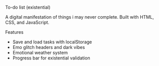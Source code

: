 To-do list (existential)

A digital manifestation of things i may never complete.
Built with HTML, CSS, and JavaScript.  

Features
- Save and load tasks with localStorage
- Emo glitch headers and dark vibes
- Emotional weather system
- Progress bar for existential validation
